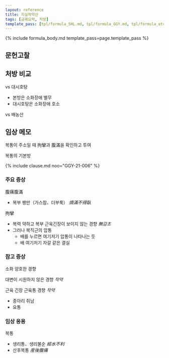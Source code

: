 ```yaml
---
layout: reference
title: 지실작약산
tags: [금궤요략, 처방]
template_pass: [tpl/formula_SHL.md, tpl/formula_GGY.md, tpl/formula_etc.md]
---
```


{% include formula_body.md template_pass=page.template_pass %}

## 문헌고찰



## 처방 비교

vs 대시호탕
* 본방은 소화장애 별무
* 대시호탕은 소화장애 호소

vs 배농산

## 임상 메모

복통이 주소일 때 拘攣과 腹滿을 확인하고 투여

복통의 기본방

{% include clause.md noo="GGY-21-006" %}


### 주요 증상

腹痛腹滿
* 복부 팽만（가스참、더부룩） _煩滿不得臥_

拘攣
* 복력 약하고 복부 근육긴장이 보이지 않는 경향 _無감초_
* 그러나 복직근의 압통
  - 배를 누르면 여기저기 압통이 나타나는 듯
  - 배 여기저기 자갈 같은 결실

### 참고 증상

소화 양호한 경향

대변이 시원하지 않은 경향 _작약_

근육 긴장 근육통 경향 _작약_
* 종아리 쥐남
* 요통

### 임상 응용

복통
* 생리통、생리불순 _經水不利_
* 산후복통 _産後腹痛_
